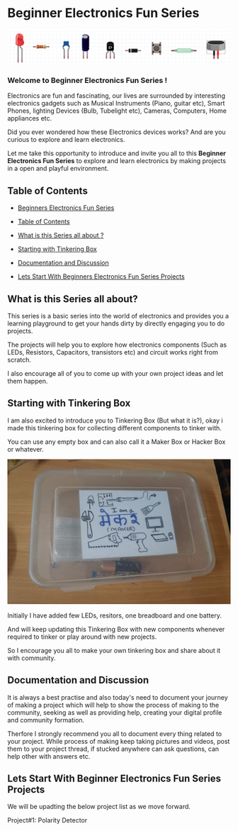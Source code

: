 # Beginner Electronics Fun Series

<p align="center">
  <img src="assets/images/components_banner.png">
</p>

### **Welcome to Beginner Electronics Fun Series !**

Electronics are fun and fascinating, our lives are surrounded by interesting electronics gadgets such as Musical Instruments (Piano, guitar etc), Smart Phones, lighting Devices (Bulb, Tubelight etc), Cameras, Computers, Home appliances etc.

Did you ever wondered how these Electronics devices works? And are you curious to explore and learn electronics.

Let me take this opportunity to introduce and invite you all to this **Beginner Electronics Fun Series** to explore and learn electronics by making projects in a open and playful environment.

## Table of Contents
  - [Beginners Electronics Fun Series](#beginners-electronics-fun-series)

  - [Table of Contents](#table-of-contents)

  - [What is this Series all about ?](#what-is-this-series-all-about-?)

  - [Starting with Tinkering Box](#starting-with-tinkering-box)

  - [Documentation and Discussion](#documentation-and-discussion)

  - [Lets Start With Beginners Electronics Fun Series Projects](#lets-start-with-beginners-electronics-fun-series-projects)

## What is this Series all about?

This series is a basic series into the world of electronics and provides you a learning playground to get your hands dirty by directly engaging you to do projects.

The projects will help you to explore how electronics components (Such as LEDs, Resistors, Capacitors, transistors etc) and circuit works right from scratch.

I also encourage all of you to come up with your own project ideas and let them happen.

## Starting with Tinkering Box

I am also excited to introduce you to Tinkering Box (But what it is?), okay i made this tinkering box for collecting different components to tinker with.

You can use any empty box and can also call it a Maker Box or Hacker Box or whatever.

<p align="center">
  <img src="assets/images/tinkering_box.jpg">
</p>


Initially I have added few LEDs, resitors, one breadboard and one battery. 

And will keep updating this Tinkering Box with new components whenever required to tinker or play around with new projects. 

So I encourage you all to make your own tinkering box and share about it with community.

## Documentation and Discussion

It is always a best practise and also today's need to document your journey of making a project which will help to show the process of making to the community, seeking as well as providing help, creating your digital profile and community formation.

Therfore I strongly recommend you all to document every thing related to your project. While process of making keep taking pictures and videos, post them to your project thread, if stucked anywhere can ask questions, can help other with answers etc.

## Lets Start With Beginner Electronics Fun Series Projects

We will be upadting the below project list as we move forward.

Project#1: Polarity Detector






